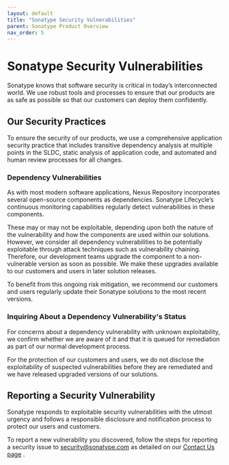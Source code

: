 ```yaml
---
layout: default
title: "Sonatype Security Vulnerabilities"
parent: Sonatype Product Overview
nav_order: 5
---
```


# Sonatype Security Vulnerabilities

Sonatype knows that software security is critical in today’s interconnected world. We use robust tools and processes to ensure that our products are as safe as possible so that our customers can deploy them confidently.

## Our Security Practices

To ensure the security of our products, we use a comprehensive application security practice that includes transitive dependency analysis at multiple points in the SLDC, static analysis of application code, and automated and human review processes for all changes.

### Dependency Vulnerabilities

As with most modern software applications, Nexus Repository incorporates several open-source components as dependencies. Sonatype Lifecycle’s continuous monitoring capabilities regularly detect vulnerabilities in these components.

These may or may not be exploitable, depending upon both the nature of the vulnerability and how the components are used within our solutions. However, we consider all dependency vulnerabilities to be potentially exploitable through attack techniques such as vulnerability chaining. Therefore, our development teams upgrade the component to a non-vulnerable version as soon as possible. We make these upgrades available to our customers and users in later solution releases.

To benefit from this ongoing risk mitigation, we recommend our customers and users regularly update their Sonatype solutions to the most recent versions.

### Inquiring About a Dependency Vulnerability's Status

For concerns about a dependency vulnerability with unknown exploitability, we confirm whether we are aware of it and that it is queued for remediation as part of our normal development process.

For the protection of our customers and users, we do not disclose the exploitability of suspected vulnerabilities before they are remediated and we have released upgraded versions of our solutions.

## Reporting a Security Vulnerability

Sonatype responds to exploitable security vulnerabilities with the utmost urgency and follows a responsible disclosure and notification process to protect our users and customers.

To report a new vulnerability you discovered, follow the steps for reporting a security issue to [security@sonatype.com](mailto:security@sonatype.com) as detailed on our [Contact Us page](https://www.sonatype.com/contactus) .
